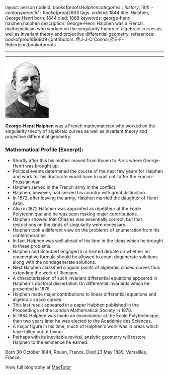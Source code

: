 layout: person
nodeid: bookofproofs$Halphen
categories: history,19th-century
parentid: bookofproofs$603
tags: 
orderid: 1844
title: Halphen, George Henri
born: 1844
died: 1889
keywords: george-henri halphen,halphen
description: George-Henri Halphen was a French mathematician who worked on the singularity theory of algebraic curves as well as invariant theory and projective differential geometry.
references: bookofproofs$6909
contributors: @J-J-O'Connor,@E-F-Robertson,bookofproofs

---



---

![Halphen.jpg](https://github.com/bookofproofs/bookofproofs.github.io/blob/main/_sources/_assets/images/portraits/Halphen.jpg?raw=true)

**George-Henri Halphen** was a French mathematician who worked on the singularity theory of algebraic curves as well as invariant theory and projective differential geometry.

### Mathematical Profile (Excerpt):
* Shortly after this his mother moved from Rouen to Paris where George-Henri was brought up.
* Political events determined the course of the next few years for Halphen and work for his doctorate would have to wait until after the Franco-Prussian war.
* Halphen served in the French army in the conflict.
* Halphen, however, had served his country with great distinction.
* In 1872, after leaving the army, Halphen married the daughter of Henri Aron.
* Also in 1872 Halphen was appointed as répétiteur at the École Polytechnique and he was soon making major contributions.
* Halphen showed that Chasles was essentially correct, but that restrictions on the kinds of singularity were necessary.
* Halphen took a different view on the problems of enumeration from his contemporaries.
* In fact Halphen was well ahead of his time in the ideas which he brought to these problems.
* Halphen and Schubert engaged in a heated debate on whether an enumerative formula should be allowed to count degenerate solutions along with the nondegenerate solutions.
* Next Halphen classified singular points of algebraic closed curves thus extending the work of Riemann.
* A characterisation of such invariant differential equations appeared in Halphen's doctoral dissertation On differential invariants which he presented in 1878.
* Halphen made major contributions to linear differential equations and algebraic space curves.
* This last result appeared in a paper Halphen published in the Proceedings of the London Mathematical Society in 1878.
* In 1884 Halphen was made an examinateur at the École Polytechnique, then two years later he was elected to the Académie des Sciences.
* A major figure in his time, much of Halphen's work was in areas which have fallen out of favour.
* Perhaps with its inevitable revival, analytic geometry will restore Halphen to the eminence he earned.

Born 30 October 1844, Rouen, France. Died 23 May 1889, Versailles, France.

View full biography at [MacTutor](https://mathshistory.st-andrews.ac.uk/Biographies/Halphen/)
